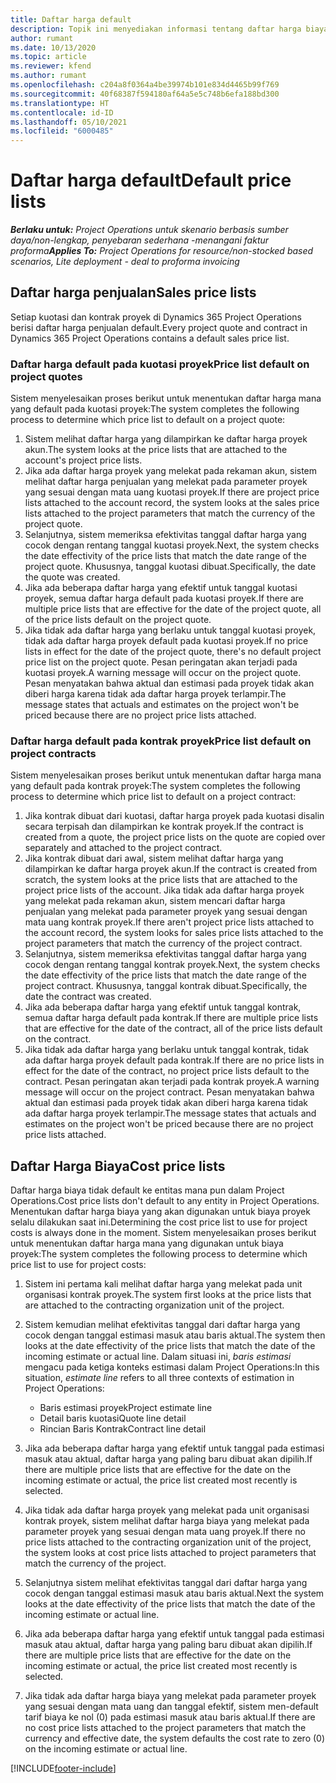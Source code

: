 ```yaml
---
title: Daftar harga default
description: Topik ini menyediakan informasi tentang daftar harga biaya dan penjualan default dalam Project Operations.
author: rumant
ms.date: 10/13/2020
ms.topic: article
ms.reviewer: kfend
ms.author: rumant
ms.openlocfilehash: c204a8f0364a4be39974b101e834d4465b99f769
ms.sourcegitcommit: 40f68387f594180af64a5e5c748b6efa188bd300
ms.translationtype: HT
ms.contentlocale: id-ID
ms.lasthandoff: 05/10/2021
ms.locfileid: "6000485"
---
```

# <a name="default-price-lists"></a><span data-ttu-id="f286d-103">Daftar harga default</span><span class="sxs-lookup"><span data-stu-id="f286d-103">Default price lists</span></span>

<span data-ttu-id="f286d-104">_**Berlaku untuk:** Project Operations untuk skenario berbasis sumber daya/non-lengkap, penyebaran sederhana -menangani faktur proforma_</span><span class="sxs-lookup"><span data-stu-id="f286d-104">_**Applies To:** Project Operations for resource/non-stocked based scenarios, Lite deployment - deal to proforma invoicing_</span></span>

## <a name="sales-price-lists"></a><span data-ttu-id="f286d-105">Daftar harga penjualan</span><span class="sxs-lookup"><span data-stu-id="f286d-105">Sales price lists</span></span>

<span data-ttu-id="f286d-106">Setiap kuotasi dan kontrak proyek di Dynamics 365 Project Operations berisi daftar harga penjualan default.</span><span class="sxs-lookup"><span data-stu-id="f286d-106">Every project quote and contract in Dynamics 365 Project Operations contains a default sales price list.</span></span> 

### <a name="price-list-default-on-project-quotes"></a><span data-ttu-id="f286d-107">Daftar harga default pada kuotasi proyek</span><span class="sxs-lookup"><span data-stu-id="f286d-107">Price list default on project quotes</span></span>
<span data-ttu-id="f286d-108">Sistem menyelesaikan proses berikut untuk menentukan daftar harga mana yang default pada kuotasi proyek:</span><span class="sxs-lookup"><span data-stu-id="f286d-108">The system completes the following process to determine which price list to default on a project quote:</span></span>

1. <span data-ttu-id="f286d-109">Sistem melihat daftar harga yang dilampirkan ke daftar harga proyek akun.</span><span class="sxs-lookup"><span data-stu-id="f286d-109">The system looks at the price lists that are attached to the account's project price lists.</span></span> 
2. <span data-ttu-id="f286d-110">Jika ada daftar harga proyek yang melekat pada rekaman akun, sistem melihat daftar harga penjualan yang melekat pada parameter proyek yang sesuai dengan mata uang kuotasi proyek.</span><span class="sxs-lookup"><span data-stu-id="f286d-110">If there are project price lists attached to the account record, the system looks at the sales price lists attached to the project parameters that match the currency of the project quote.</span></span>
3. <span data-ttu-id="f286d-111">Selanjutnya, sistem memeriksa efektivitas tanggal daftar harga yang cocok dengan rentang tanggal kuotasi proyek.</span><span class="sxs-lookup"><span data-stu-id="f286d-111">Next, the system checks the date effectivity of the price lists that match the date range of the project quote.</span></span> <span data-ttu-id="f286d-112">Khususnya, tanggal kuotasi dibuat.</span><span class="sxs-lookup"><span data-stu-id="f286d-112">Specifically, the date the quote was created.</span></span>
4. <span data-ttu-id="f286d-113">Jika ada beberapa daftar harga yang efektif untuk tanggal kuotasi proyek, semua daftar harga default pada kuotasi proyek.</span><span class="sxs-lookup"><span data-stu-id="f286d-113">If there are multiple price lists that are effective for the date of the project quote, all of the price lists default on the project quote.</span></span>
5. <span data-ttu-id="f286d-114">Jika tidak ada daftar harga yang berlaku untuk tanggal kuotasi proyek, tidak ada daftar harga proyek default pada kuotasi proyek.</span><span class="sxs-lookup"><span data-stu-id="f286d-114">If no price lists in effect for the date of the project quote, there's no default project price list on the project quote.</span></span> <span data-ttu-id="f286d-115">Pesan peringatan akan terjadi pada kuotasi proyek.</span><span class="sxs-lookup"><span data-stu-id="f286d-115">A warning message will occur on the project quote.</span></span> <span data-ttu-id="f286d-116">Pesan menyatakan bahwa aktual dan estimasi pada proyek tidak akan diberi harga karena tidak ada daftar harga proyek terlampir.</span><span class="sxs-lookup"><span data-stu-id="f286d-116">The message states that actuals and estimates on the project won't be priced because there are no project price lists attached.</span></span>

### <a name="price-list-default-on-project-contracts"></a><span data-ttu-id="f286d-117">Daftar harga default pada kontrak proyek</span><span class="sxs-lookup"><span data-stu-id="f286d-117">Price list default on project contracts</span></span> 
<span data-ttu-id="f286d-118">Sistem menyelesaikan proses berikut untuk menentukan daftar harga mana yang default pada kontrak proyek:</span><span class="sxs-lookup"><span data-stu-id="f286d-118">The system completes the following process to determine which price list to default on a project contract:</span></span>

1. <span data-ttu-id="f286d-119">Jika kontrak dibuat dari kuotasi, daftar harga proyek pada kuotasi disalin secara terpisah dan dilampirkan ke kontrak proyek.</span><span class="sxs-lookup"><span data-stu-id="f286d-119">If the contract is created from a quote, the project price lists on the quote are copied over separately and attached to the project contract.</span></span>
2. <span data-ttu-id="f286d-120">Jika kontrak dibuat dari awal, sistem melihat daftar harga yang dilampirkan ke daftar harga proyek akun.</span><span class="sxs-lookup"><span data-stu-id="f286d-120">If the contract is created from scratch, the system looks at the price lists that are attached to the project price lists of the account.</span></span> <span data-ttu-id="f286d-121">Jika tidak ada daftar harga proyek yang melekat pada rekaman akun, sistem mencari daftar harga penjualan yang melekat pada parameter proyek yang sesuai dengan mata uang kontrak proyek.</span><span class="sxs-lookup"><span data-stu-id="f286d-121">If there aren't project price lists attached to the account record, the system looks for sales price lists attached to the project parameters that match the currency of the project contract.</span></span>
4. <span data-ttu-id="f286d-122">Selanjutnya, sistem memeriksa efektivitas tanggal daftar harga yang cocok dengan rentang tanggal kontrak proyek.</span><span class="sxs-lookup"><span data-stu-id="f286d-122">Next, the system checks the date effectivity of the price lists that match the date range of the project contract.</span></span> <span data-ttu-id="f286d-123">Khususnya, tanggal kontrak dibuat.</span><span class="sxs-lookup"><span data-stu-id="f286d-123">Specifically, the date the contract was created.</span></span>
5. <span data-ttu-id="f286d-124">Jika ada beberapa daftar harga yang efektif untuk tanggal kontrak, semua daftar harga default pada kontrak.</span><span class="sxs-lookup"><span data-stu-id="f286d-124">If there are multiple price lists that are effective for the date of the contract, all of the price lists default on the contract.</span></span>
6. <span data-ttu-id="f286d-125">Jika tidak ada daftar harga yang berlaku untuk tanggal kontrak, tidak ada daftar harga proyek default pada kontrak.</span><span class="sxs-lookup"><span data-stu-id="f286d-125">If there are no price lists in effect for the date of the contract, no project price lists default to the contract.</span></span> <span data-ttu-id="f286d-126">Pesan peringatan akan terjadi pada kontrak proyek.</span><span class="sxs-lookup"><span data-stu-id="f286d-126">A warning message will occur on the project contract.</span></span> <span data-ttu-id="f286d-127">Pesan menyatakan bahwa aktual dan estimasi pada proyek tidak akan diberi harga karena tidak ada daftar harga proyek terlampir.</span><span class="sxs-lookup"><span data-stu-id="f286d-127">The message states that actuals and estimates on the project won't be priced because there are no project price lists attached.</span></span>

## <a name="cost-price-lists"></a><span data-ttu-id="f286d-128">Daftar Harga Biaya</span><span class="sxs-lookup"><span data-stu-id="f286d-128">Cost price lists</span></span>

<span data-ttu-id="f286d-129">Daftar harga biaya tidak default ke entitas mana pun dalam Project Operations.</span><span class="sxs-lookup"><span data-stu-id="f286d-129">Cost price lists don't default to any entity in Project Operations.</span></span> <span data-ttu-id="f286d-130">Menentukan daftar harga biaya yang akan digunakan untuk biaya proyek selalu dilakukan saat ini.</span><span class="sxs-lookup"><span data-stu-id="f286d-130">Determining the cost price list to use for project costs is always done in the moment.</span></span> <span data-ttu-id="f286d-131">Sistem menyelesaikan proses berikut untuk menentukan daftar harga mana yang digunakan untuk biaya proyek:</span><span class="sxs-lookup"><span data-stu-id="f286d-131">The system completes the following process to determine which price list to use for project costs:</span></span>

1. <span data-ttu-id="f286d-132">Sistem ini pertama kali melihat daftar harga yang melekat pada unit organisasi kontrak proyek.</span><span class="sxs-lookup"><span data-stu-id="f286d-132">The system first looks at the price lists that are attached to the contracting organization unit of the project.</span></span>
2. <span data-ttu-id="f286d-133">Sistem kemudian melihat efektivitas tanggal dari daftar harga yang cocok dengan tanggal estimasi masuk atau baris aktual.</span><span class="sxs-lookup"><span data-stu-id="f286d-133">The system then looks at the date effectivity of the price lists that match the date of the incoming estimate or actual line.</span></span> <span data-ttu-id="f286d-134">Dalam situasi ini, *baris estimasi* mengacu pada ketiga konteks estimasi dalam Project Operations:</span><span class="sxs-lookup"><span data-stu-id="f286d-134">In this situation, *estimate line* refers to all three contexts of estimation in Project Operations:</span></span>

    - <span data-ttu-id="f286d-135">Baris estimasi proyek</span><span class="sxs-lookup"><span data-stu-id="f286d-135">Project estimate line</span></span>
    - <span data-ttu-id="f286d-136">Detail baris kuotasi</span><span class="sxs-lookup"><span data-stu-id="f286d-136">Quote line detail</span></span>
    - <span data-ttu-id="f286d-137">Rincian Baris Kontrak</span><span class="sxs-lookup"><span data-stu-id="f286d-137">Contract line detail</span></span>
  
3. <span data-ttu-id="f286d-138">Jika ada beberapa daftar harga yang efektif untuk tanggal pada estimasi masuk atau aktual, daftar harga yang paling baru dibuat akan dipilih.</span><span class="sxs-lookup"><span data-stu-id="f286d-138">If there are multiple price lists that are effective for the date on the incoming estimate or actual, the price list created most recently is selected.</span></span>
4. <span data-ttu-id="f286d-139">Jika tidak ada daftar harga proyek yang melekat pada unit organisasi kontrak proyek, sistem melihat daftar harga biaya yang melekat pada parameter proyek yang sesuai dengan mata uang proyek.</span><span class="sxs-lookup"><span data-stu-id="f286d-139">If there no price lists attached to the contracting organization unit of the project, the system looks at cost price lists attached to project parameters that match the currency of the project.</span></span>
5. <span data-ttu-id="f286d-140">Selanjutnya sistem melihat efektivitas tanggal dari daftar harga yang cocok dengan tanggal estimasi masuk atau baris aktual.</span><span class="sxs-lookup"><span data-stu-id="f286d-140">Next the system looks at the date effectivity of the price lists that match the date of the incoming estimate or actual line.</span></span> 
6. <span data-ttu-id="f286d-141">Jika ada beberapa daftar harga yang efektif untuk tanggal pada estimasi masuk atau aktual, daftar harga yang paling baru dibuat akan dipilih.</span><span class="sxs-lookup"><span data-stu-id="f286d-141">If there are multiple price lists that are effective for the date on the incoming estimate or actual, the price list created most recently is selected.</span></span>
7. <span data-ttu-id="f286d-142">Jika tidak ada daftar harga biaya yang melekat pada parameter proyek yang sesuai dengan mata uang dan tanggal efektif, sistem men-default tarif biaya ke nol (0) pada estimasi masuk atau baris aktual.</span><span class="sxs-lookup"><span data-stu-id="f286d-142">If there are no cost price lists attached to the project parameters that match the currency and effective date, the system defaults the cost rate to zero (0) on the incoming estimate or actual line.</span></span>


[!INCLUDE[footer-include](../includes/footer-banner.md)]